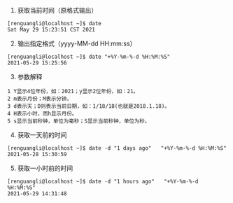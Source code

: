1. 获取当前时间（原格式输出）

```
[renguangli@localhost ~]$ date
Sat May 29 15:23:51 CST 2021
```

2. 输出指定格式（yyyy-MM-dd HH:mm:ss）

```
[renguangli@localhost ~]$ date "+%Y-%m-%-d %H:%M:%S"
2021-05-29 15:25:56
```

3. 参数解释

```
1 Y显示4位年份，如：2021；y显示2位年份，如：21。
2 m表示月份；M表示分钟。
3 d表示天；D则表示当前日期，如：1/18/18(也就是2018.1.18)。
4 H表示小时，而h显示月份。
5 s显示当前秒钟，单位为毫秒；S显示当前秒钟，单位为秒。
```

4. 获取一天前的时间

```
[renguangli@localhost ~]$ date -d "1 days ago"   "+%Y-%m-%-d %H:%M:%S"
2021-05-28 15:30:59
```

5. 获取一小时前的时间

```
[renguangli@localhost ~]$ date -d "1 hours ago"   "+%Y-%m-%-d %H:%M:%S"
2021-05-29 14:31:48
```

